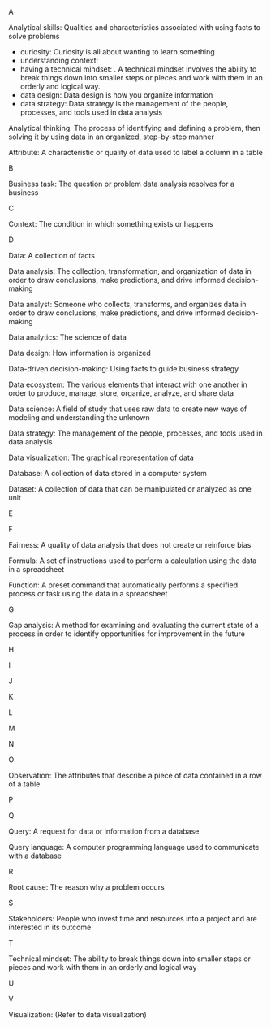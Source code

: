 A

Analytical skills: Qualities and characteristics associated with using facts to solve problems
- curiosity: Curiosity is all about wanting to learn something
- understanding context: 
- having a technical mindset: . A technical mindset involves the ability to break things down into smaller steps or pieces and work with them in an orderly and logical way. 
- data design: Data design is how you organize information
- data strategy: Data strategy is the management of the people, processes, and tools used in data analysis


Analytical thinking: The process of identifying and defining a problem, then solving it by using data in an organized, step-by-step manner

Attribute: A characteristic or quality of data used to label a column in a table

B

Business task: The question or problem data analysis resolves for a business

C

Context: The condition in which something exists or happens

D

Data: A collection of facts

Data analysis: The collection, transformation, and organization of data in order to draw conclusions, make predictions, and drive informed decision-making

Data analyst: Someone who collects, transforms, and organizes data in order to draw conclusions, make predictions, and drive informed decision-making

Data analytics: The science of data

Data design: How information is organized

Data-driven decision-making: Using facts to guide business strategy

Data ecosystem: The various elements that interact with one another in order to produce, manage, store, organize, analyze, and share data

Data science: A field of study that uses raw data to create new ways of modeling and understanding the unknown

Data strategy: The management of the people, processes, and tools used in data analysis

Data visualization: The graphical representation of data

Database: A collection of data stored in a computer system

Dataset: A collection of data that can be manipulated or analyzed as one unit

E

F

Fairness: A quality of data analysis that does not create or reinforce bias

Formula: A set of instructions used to perform a calculation using the data in a spreadsheet

Function: A preset command that automatically performs a specified process or task using the data in a spreadsheet

G

Gap analysis: A method for examining and evaluating the current state of a process in order to identify opportunities for improvement in the future

H

I

J

K

L

M

N

O

Observation: The attributes that describe a piece of data contained in a row of a table

P

Q

Query: A request for data or information from a database

Query language: A computer programming language used to communicate with a database

R

Root cause: The reason why a problem occurs

S

Stakeholders: People who invest time and resources into a project and are interested in its outcome

T

Technical mindset: The ability to break things down into smaller steps or pieces and work with them in an orderly and logical way

U

V

Visualization: (Refer to data visualization)
